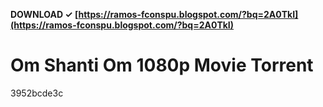 **DOWNLOAD ✓ [https://ramos-fconspu.blogspot.com/?bq=2A0TkI](https://ramos-fconspu.blogspot.com/?bq=2A0TkI)**


 
# Om Shanti Om 1080p Movie Torrent
   3952bcde3c
 
